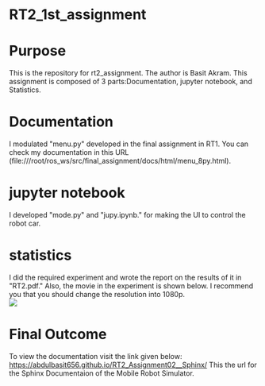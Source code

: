 # RT2_1st_assignment
# Purpose
This is the repository for rt2_assignment. The author is Basit Akram. This assignment is composed of 3 parts:Documentation, jupyter notebook, and Statistics.

# Documentation
I modulated "menu.py" developed in the final assignment in RT1.
You can check my documentation in this URL (file:///root/ros_ws/src/final_assignment/docs/html/menu_8py.html).

# jupyter notebook
I developed "mode.py" and "jupy.ipynb." for making the UI to control the robot car.

# statistics
I did the required experiment and wrote the report on the results of it in "RT2.pdf."
Also, the movie in the experiment is shown below. I recommend you that you should change the resolution into 1080p.
<br>
[![](https://img.youtube.com/vi/eH144-QhtWo/0.jpg)](https://www.youtube.com/watch?v=eH144-QhtWo)

# Final Outcome
To view the documentation visit the link given below:
https://abdulbasit656.github.io/RT2_Assignment02__Sphinx/
This the url for the Sphinx Documentaion of the Mobile Robot Simulator.
